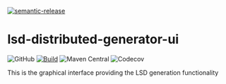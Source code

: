 [![semantic-release](https://img.shields.io/badge/semantic-release-e10079.svg?logo=semantic-release)](https://github.com/semantic-release/semantic-release)

# lsd-distributed-generator-ui
![GitHub](https://img.shields.io/github/license/lsd-consulting/lsd-distributed-generator-ui)
[![Build](https://github.com/lsd-consulting/lsd-distributed-generator-ui/actions/workflows/macos-build.yml/badge.svg)](https://github.com/lsd-consulting/lsd-distributed-generator-ui/actions/workflows/macos-build.yml)
![Maven Central](https://img.shields.io/maven-central/v/io.github.lsd-consulting/lsd-distributed-generator-ui)
![Codecov](https://img.shields.io/codecov/c/github/lsd-consulting/lsd-distributed-generator-ui)

This is the graphical interface providing the LSD generation functionality
